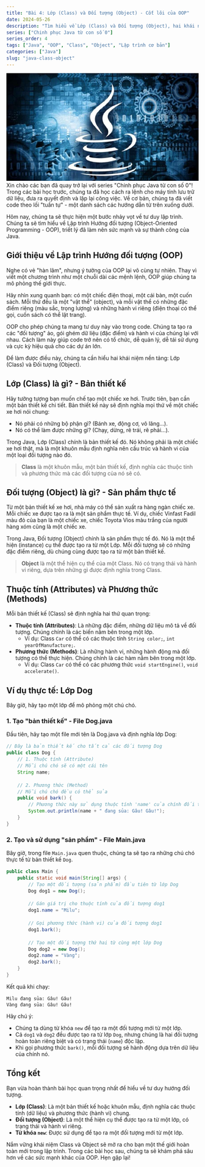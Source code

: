 ```yaml
---
title: "Bài 4: Lớp (Class) và Đối tượng (Object) - Cốt lõi của OOP"
date: 2024-05-26
description: "Tìm hiểu về Lớp (Class) và Đối tượng (Object), hai khái niệm nền tảng của Lập trình Hướng đối tượng (OOP) trong Java, giúp bạn tổ chức code hiệu quả."
series: ["Chinh phục Java từ con số 0"]
series_order: 4
tags: ["Java", "OOP", "Class", "Object", "Lập trình cơ bản"]
categories: ["Java"]
slug: "java-class-object"
---
```


![Java logo](/img/java.png)
Xin chào các bạn đã quay trở lại với series "Chinh phục Java từ con số 0"! Trong các bài học trước, chúng ta đã học cách ra lệnh cho máy tính lưu trữ dữ liệu, đưa ra quyết định và lặp lại công việc. Về cơ bản, chúng ta đã viết code theo lối "tuần tự" - một danh sách các hướng dẫn từ trên xuống dưới.

Hôm nay, chúng ta sẽ thực hiện một bước nhảy vọt về tư duy lập trình. Chúng ta sẽ tìm hiểu về Lập trình Hướng đối tượng (Object-Oriented Programming - OOP), triết lý đã làm nên sức mạnh và sự thành công của Java.

## Giới thiệu về Lập trình Hướng đối tượng (OOP)

Nghe có vẻ "hàn lâm", nhưng ý tưởng của OOP lại vô cùng tự nhiên. Thay vì viết một chương trình như một chuỗi dài các mệnh lệnh, OOP giúp chúng ta mô phỏng thế giới thực.

Hãy nhìn xung quanh bạn: có một chiếc điện thoại, một cái bàn, một cuốn sách. Mỗi thứ đều là một "vật thể" (object), và mỗi vật thể có những đặc điểm riêng (màu sắc, trọng lượng) và những hành vi riêng (điện thoại có thể gọi, cuốn sách có thể lật trang).

OOP cho phép chúng ta mang tư duy này vào trong code. Chúng ta tạo ra các "đối tượng" ảo, gói ghém dữ liệu (đặc điểm) và hành vi của chúng lại với nhau. Cách làm này giúp code trở nên có tổ chức, dễ quản lý, dễ tái sử dụng và cực kỳ hiệu quả cho các dự án lớn.

Để làm được điều này, chúng ta cần hiểu hai khái niệm nền tảng: Lớp (Class) và Đối tượng (Object).

## Lớp (Class) là gì? - Bản thiết kế

Hãy tưởng tượng bạn muốn chế tạo một chiếc xe hơi. Trước tiên, bạn cần một bản thiết kế chi tiết. Bản thiết kế này sẽ định nghĩa mọi thứ về một chiếc xe hơi nói chung:

- Nó phải có những bộ phận gì? (Bánh xe, động cơ, vô lăng...).
- Nó có thể làm được những gì? (Chạy, dừng, rẽ trái, rẽ phải...).

Trong Java, Lớp (Class) chính là bản thiết kế đó. Nó không phải là một chiếc xe hơi thật, mà là một khuôn mẫu định nghĩa nên cấu trúc và hành vi của một loại đối tượng nào đó.

> **Class** là một khuôn mẫu, một bản thiết kế, định nghĩa các thuộc tính và phương thức mà các đối tượng của nó sẽ có.

## Đối tượng (Object) là gì? - Sản phẩm thực tế

Từ một bản thiết kế xe hơi, nhà máy có thể sản xuất ra hàng ngàn chiếc xe. Mỗi chiếc xe được tạo ra là một sản phẩm thực tế. Ví dụ, chiếc Vinfast Fadil màu đỏ của bạn là một chiếc xe, chiếc Toyota Vios màu trắng của người hàng xóm cũng là một chiếc xe.

Trong Java, Đối tượng (Object) chính là sản phẩm thực tế đó. Nó là một thể hiện (instance) cụ thể được tạo ra từ một Lớp. Mỗi đối tượng sẽ có những đặc điểm riêng, dù chúng cùng được tạo ra từ một bản thiết kế.

> **Object** là một thể hiện cụ thể của một Class. Nó có trạng thái và hành vi riêng, dựa trên những gì được định nghĩa trong Class.

## Thuộc tính (Attributes) và Phương thức (Methods)

Mỗi bản thiết kế (Class) sẽ định nghĩa hai thứ quan trọng:

- **Thuộc tính (Attributes)**: Là những đặc điểm, những dữ liệu mô tả về đối tượng. Chúng chính là các biến nằm bên trong một lớp.
  - Ví dụ: Class `Car` có thể có các thuộc tính `String color;`, `int yearOfManufacture;`.
- **Phương thức (Methods)**: Là những hành vi, những hành động mà đối tượng có thể thực hiện. Chúng chính là các hàm nằm bên trong một lớp.
  - Ví dụ: Class `Car` có thể có các phương thức `void startEngine()`, `void accelerate()`.

## Ví dụ thực tế: Lớp Dog

Bây giờ, hãy tạo một lớp để mô phỏng một chú chó.

### 1. Tạo "bản thiết kế" - File Dog.java

Đầu tiên, hãy tạo một file mới tên là Dog.java và định nghĩa lớp Dog:

```java
// Đây là bản thiết kế cho tất cả các đối tượng Dog
public class Dog {
    // 1. Thuộc tính (Attribute)
    // Mỗi chú chó sẽ có một cái tên
    String name;

    // 2. Phương thức (Method)
    // Mỗi chú chó đều có thể sủa
    public void bark() {
        // Phương thức này sử dụng thuộc tính 'name' của chính đối tượng đó
        System.out.println(name + " đang sủa: Gâu! Gâu!");
    }
}
```

### 2. Tạo và sử dụng "sản phẩm" - File Main.java

Bây giờ, trong file `Main.java` quen thuộc, chúng ta sẽ tạo ra những chú chó thực tế từ bản thiết kế `Dog`.

```java
public class Main {
    public static void main(String[] args) {
        // Tạo một đối tượng (sản phẩm) đầu tiên từ lớp Dog
        Dog dog1 = new Dog();

        // Gán giá trị cho thuộc tính của đối tượng dog1
        dog1.name = "Milu";

        // Gọi phương thức (hành vi) của đối tượng dog1
        dog1.bark();

        // Tạo một đối tượng thứ hai từ cùng một lớp Dog
        Dog dog2 = new Dog();
        dog2.name = "Vàng";
        dog2.bark();
    }
}
```

Kết quả khi chạy:

```plaintext
Milu đang sủa: Gâu! Gâu!
Vàng đang sủa: Gâu! Gâu!
```

Hãy chú ý:

- Chúng ta dùng từ khóa `new` để tạo ra một đối tượng mới từ một lớp.
- Cả `dog1` và `dog2` đều được tạo ra từ lớp `Dog`, nhưng chúng là hai đối tượng hoàn toàn riêng biệt và có trạng thái (`name`) độc lập.
- Khi gọi phương thức `bark()`, mỗi đối tượng sẽ hành động dựa trên dữ liệu của chính nó.

## Tổng kết

Bạn vừa hoàn thành bài học quan trọng nhất để hiểu về tư duy hướng đối tượng.

- **Lớp (Class)**: Là một bản thiết kế hoặc khuôn mẫu, định nghĩa các thuộc tính (dữ liệu) và phương thức (hành vi) chung.
- **Đối tượng (Object)**: Là một thể hiện cụ thể được tạo ra từ một lớp, có trạng thái và hành vi riêng.
- **Từ khóa `new`**: Được sử dụng để tạo ra một đối tượng mới từ một lớp.

Nắm vững khái niệm Class và Object sẽ mở ra cho bạn một thế giới hoàn toàn mới trong lập trình. Trong các bài học sau, chúng ta sẽ khám phá sâu hơn về các sức mạnh khác của OOP. Hẹn gặp lại!

